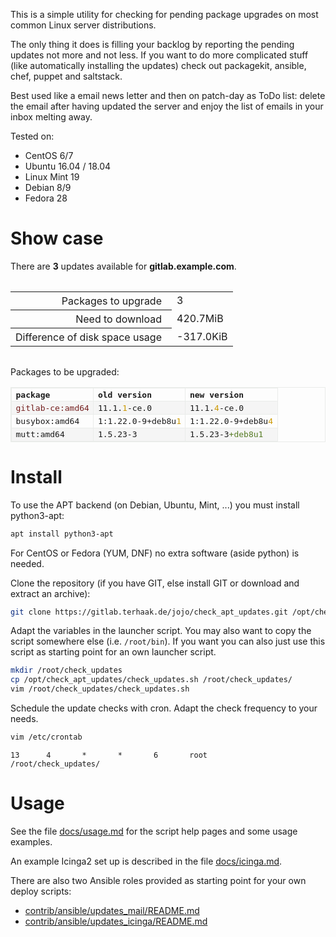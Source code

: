 This is a simple utility for checking for pending package upgrades on most common 
Linux server distributions.

The only thing it does is filling your backlog by reporting the pending updates 
not more and not less. If you want to do more complicated stuff (like automatically 
installing the updates) check out packagekit, ansible, chef, puppet and saltstack.

Best used like a email news letter and then on patch-day as ToDo list:
delete the email after having updated the server and enjoy the list of emails 
in your inbox melting away.

Tested on:

- CentOS 6/7
- Ubuntu 16.04 / 18.04 
- Linux Mint 19
- Debian 8/9
- Fedora 28

# Show case

<style type="text/css">
.updates_table{ border-collapse: collapse; }
.updates_table, .updates_table td, .updates_table th, .updates_table tr{ border: 1px solid #eaecea; }
.updates_table td, .updates_table th{ padding: .2em .5em; font-family: monospace; font-size: 1em;}
.updates_table th{ text-align: left; }
.updates_table tr:nth-child(even) { background: #f5f5f5}
.stats_table th{ text-align: right; padding-right:1em; font-weight: normal;}
.stats_table{ margin: 2em 0;}
.important_package{ color:#741f1e; }
</style>
</head>
<body>
<p>There are <b>3</b> updates available for <b>gitlab.example.com</b>.</p>
<table class="stats_table">
<tr><th>Packages to upgrade</th><td>3</td></tr>
<tr><th>Need to download</th><td>420.7MiB</td></tr>
<tr><th>Difference of disk space usage</th><td>-317.0KiB</td></tr>
</table>
<p>Packages to be upgraded:</p>
<table class="updates_table">
<tr><th>package</th><th>old version</th><th>new version</th></tr>
<tr><td><span class="important_package">gitlab-ce:amd64</span></td><td>11.1.<span style='color:#cc9900'>1</span>-ce.0</td><td>11.1.<span style='color:#cc9900'>4</span>-ce.0</td></tr>
<tr><td>busybox:amd64</td><td>1:1.22.0-9+deb8u<span style='color:#cc9900'>1</span></td><td>1:1.22.0-9+deb8u<span style='color:#cc9900'>4</span></td></tr>
<tr><td>mutt:amd64</td><td>1.5.23-3</td><td>1.5.23-3<span style='color:#567b24'>+deb8u1</span></td></tr>
</table>
</body>
</html>

# Install

To use the APT backend (on Debian, Ubuntu, Mint, ...) you must install python3-apt: 

```sh
apt install python3-apt
```

For CentOS or Fedora (YUM, DNF) no extra software (aside python) is needed.

Clone the repository (if you have GIT, else install GIT or download and extract an archive):

```sh
git clone https://gitlab.terhaak.de/jojo/check_apt_updates.git /opt/check_apt_updates
```

Adapt the variables in the launcher script. You may also want to copy the script 
somewhere else (i.e. `/root/bin`). If you want you can also just use this script 
as starting point for an own launcher script.

```sh
mkdir /root/check_updates
cp /opt/check_apt_updates/check_updates.sh /root/check_updates/
vim /root/check_updates/check_updates.sh
```

Schedule the update checks with cron. Adapt the check frequency to your needs. 

```sh
vim /etc/crontab
```

```
13      4       *       *       6       root            /root/check_updates/
```

# Usage

See the file [docs/usage.md](docs/usage.md) for the script help pages and some usage examples.

An example Icinga2 set up is described in the file [docs/icinga.md](docs/icinga.md).

There are also two Ansible roles provided as starting point for your own deploy scripts:

- [contrib/ansible/updates_mail/README.md](contrib/ansible/updates_mail/README.md)
- [contrib/ansible/updates_icinga/README.md](contrib/ansible/updates_icinga/README.md)

